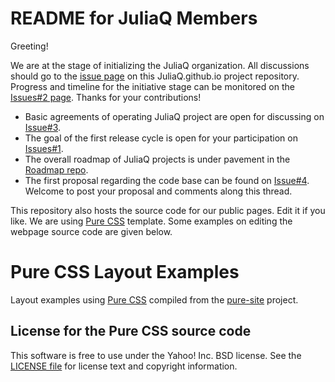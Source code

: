 README for JuliaQ Members
========================

Greeting!

We are at the stage of initializing the JuliaQ organization. All discussions should go to the [issue page](https://github.com/JuliaQ/JuliaQ.github.io/issues) on this JuliaQ.github.io project repository. Progress and timeline for the initiative stage can be monitored on the [Issues#2 page](https://github.com/JuliaQ/JuliaQ.github.io/issues/2). Thanks for your contributions!

* Basic agreements of operating JuliaQ project are open for discussing on [Issue#3](https://github.com/JuliaQ/JuliaQ.github.io/issues/3).
* The goal of the first release cycle is open for your participation on [Issues#1](https://github.com/JuliaQ/JuliaQ.github.io/issues/1).
* The overall roadmap of JuliaQ projects is under pavement in the [Roadmap repo](https://github.com/JuliaQ/Roadmap).
* The first proposal regarding the code base can be found on [Issue#4](https://github.com/JuliaQ/JuliaQ.github.io/issues/4). Welcome to post your proposal and comments along this thread. 


This repository also hosts the source code for our public pages. Edit it if you like. We are using [Pure CSS](http://purecss.io/) template. Some examples on editing the webpage source code are given below.



Pure CSS Layout Examples
========================

Layout examples using [Pure CSS][pure] compiled from the [pure-site][] project.

[pure]: http://purecss.io/
[pure-site]: https://github.com/yui/pure-site


License for the Pure CSS source code
------------------------------------

This software is free to use under the Yahoo! Inc. BSD license.
See the [LICENSE file][] for license text and copyright information.

[LICENSE file]: https://github.com/yui/pure-site/blob/master/LICENSE.md

